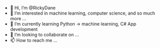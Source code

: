 - 👋 Hi, I’m @RickyDane
- 👀 I’m interested in machine learning, computer science, and so much more ...
- 🌱 I’m currently learning Python -> machine learning, C# App development 
- 💞️ I’m looking to collaborate on ...
- 📫 How to reach me ...

<!---
RickyDane/RickyDane is a ✨ special ✨ repository because its `README.md` (this file) appears on your GitHub profile.
You can click the Preview link to take a look at your changes.
--->
